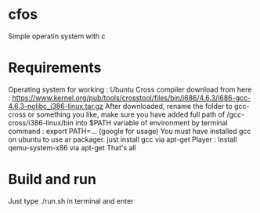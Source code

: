# cfos
Simple operatin system with c
# Requirements
Operating system for working : Ubuntu
Cross compiler download from here : https://www.kernel.org/pub/tools/crosstool/files/bin/i686/4.6.3/i686-gcc-4.6.3-nolibc_i386-linux.tar.gz
After downloaded, rename the folder to gcc-cross or something you like, make sure you have added full path of /gcc-cross/i386-linux/bin into $PATH variable of environment by terminal command : export PATH=... (google for usage)
You must have installed gcc on ubuntu to use ar packager. just install gcc via apt-get
Player : Install qemu-system-x86 via apt-get
That's all
# Build and run
Just type ./run.sh in terminal and enter